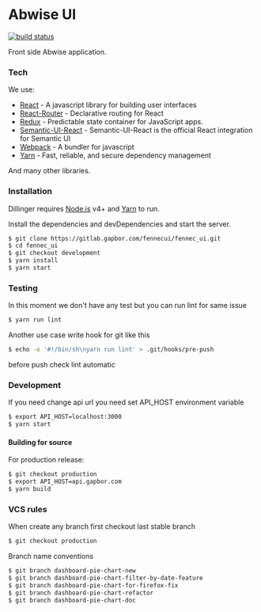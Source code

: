 # Abwise UI
[![build status](https://gitlab.gapbor.com/fennecui/fennec_ui/badges/master/build.svg)](https://gitlab.gapbor.com/fennecui/fennec_ui/commits/master)

Front side Abwise application.

### Tech

We use:

* [React] - A javascript library for building user interfaces
* [React-Router] - Declarative routing for React
* [Redux] - Predictable state container for JavaScript apps.
* [Semantic-UI-React] - Semantic-UI-React is the official React integration for Semantic UI
* [Webpack] - A bundler for javascript
* [Yarn] - Fast, reliable, and secure dependency management

And many other libraries.

### Installation

Dillinger requires [Node.js](https://nodejs.org/) v4+ and [Yarn] to run.

Install the dependencies and devDependencies and start the server.

```sh
$ git clone https://gitlab.gapbor.com/fennecui/fennec_ui.git
$ cd fennec_ui
$ git checkout development
$ yarn install
$ yarn start
```

### Testing
In this moment we don't have any test but you can run lint for same issue
```sh 
$ yarn run lint
```

Another use case write hook for git like this
```sh
$ echo -e '#!/bin/sh\nyarn run lint' > .git/hooks/pre-push
```
before push check lint automatic

### Development
If you need change api url you need set API_HOST environment variable
```sh
$ export API_HOST=localhost:3000
$ yarn start
```

#### Building for source
For production release:
```sh
$ git checkout production
$ export API_HOST=api.gapbor.com
$ yarn build
```

   [React]: <http://angularjs.org>
   [React-Router]: <https://github.com/reactjs/redux>
   [Redux]: <https://github.com/reactjs/redux>
   [Semantic-UI-React]: <http://react.semantic-ui.com>
   [Webpack]: <https://webpack.js.org>
   [Yarn]: <https://yarnpkg.com>

### VCS rules
When create any branch first checkout last stable branch
```sh
$ git checkout production
```

Branch name conventions
```sh
$ git branch dashboard-pie-chart-new
$ git branch dashboard-pie-chart-filter-by-date-feature
$ git branch dashboard-pie-chart-for-firefox-fix
$ git branch dashboard-pie-chart-refactor
$ git branch dashboard-pie-chart-doc
```

